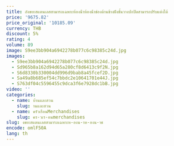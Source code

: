 ```yaml
---
title: ถังขยะสแตนเลสสามารถเฉพาะห้องน้ําห้องน้ําช่องด้านข้างฝังชั้นวางปกปิดสามารถปรับแต่งได้
price: '9675.82'
price_original: '10185.09'
currency: THB
discount: 5%
rating: 4
volume: 89
image: S9ee3bb904a6942278b077c6c98385c24d.jpg
images:
  - S9ee3bb904a6942278b077c6c98385c24d.jpg
  - Sd965b8a162d94d65a280cf8d6413c9f2N.jpg
  - S6d8330b330004dd996d9bab8a45fcef2D.jpg
  - Sa49a8b685ef54c7bbdc2e10641701e44J.jpg
  - S763df04c5596455c9dca3f6e7928dc1bB.jpg
video: ''
categories:
  - name: บ้านและสวน
    slug: านและสวน
  - name: ครัวเรือนMerchandises
    slug: คร-วเร-อนmerchandises
slug: งขยะสแตนเลสสามารถเฉพาะห-องน-าห-องน-าช
encode: omlF50A
lang: th
---
```

  